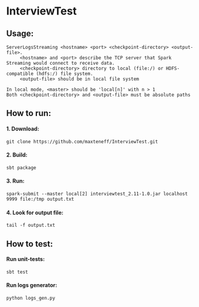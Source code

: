 # InterviewTest

## Usage:
```
ServerLogsStreaming <hostname> <port> <checkpoint-directory> <output-file>. 
     <hostname> and <port> describe the TCP server that Spark Streaming would connect to receive data. 
     <checkpoint-directory> directory to local (file:/) or HDFS-compatible (hdfs:/) file system.
     <output-file> should be in local file system

In local mode, <master> should be 'local[n]' with n > 1
Both <checkpoint-directory> and <output-file> must be absolute paths
```
## How to run:

#### 1. Download: 
```
git clone https://github.com/maxteneff/InterviewTest.git
```
#### 2. Build: 
```
sbt package
```
#### 3. Run: 
```
spark-submit --master local[2] interviewtest_2.11-1.0.jar localhost 9999 file:/tmp output.txt
```
#### 4. Look for output file: 
```
tail -f output.txt
```

## How to test:

#### Run unit-tests:
```
sbt test
```

#### Run logs generator:
```
python logs_gen.py
```
